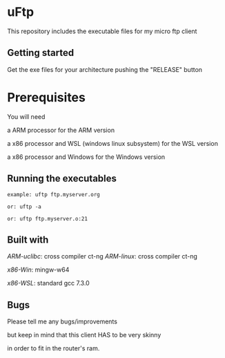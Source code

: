 # uFtp

This repository includes the executable files for my micro ftp client

## Getting started

Get the exe files for your architecture pushing the "RELEASE" button

# Prerequisites

You will need

a ARM processor for the ARM version

a x86 processor and WSL (windows linux subsystem) for the WSL version

a x86 processor and Windows for the Windows version

## Running the executables

    example: uftp ftp.myserver.org

    or: uftp -a

    or: uftp ftp.myserver.o:21

## Built with

*ARM-uclibc*: cross compiler ct-ng
*ARM-linux*: cross compiler ct-ng

*x86-Win*: mingw-w64

*x86-WSL*: standard gcc 7.3.0

## Bugs

Please tell me any bugs/improvements

but keep in mind that this client HAS to be very skinny

in order to fit in the router's ram.

